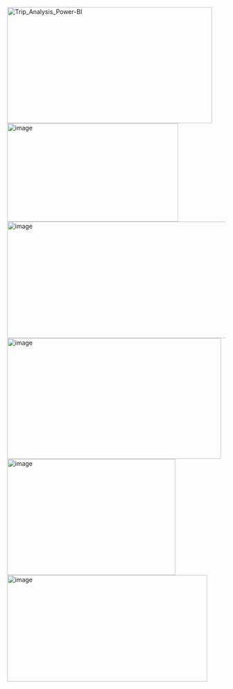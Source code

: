 <img width="472" height="268" alt="Trip_Analysis_Power-BI" src="https://github.com/user-attachments/assets/d18420d0-d5c0-4a2a-8ae2-9c8a506bd349" />
<img width="394" height="227" alt="image" src="https://github.com/user-attachments/assets/757d3da3-660d-49bb-8707-67700848cb15" />
<img width="535" height="269" alt="image" src="https://github.com/user-attachments/assets/83ca4a64-f33a-425d-8732-a0da615b107b" />
<img width="493" height="279" alt="image" src="https://github.com/user-attachments/assets/97f03b91-7a7c-4d75-9140-c31645f15d1c" />
<img width="388" height="268" alt="image" src="https://github.com/user-attachments/assets/cebc5c62-145d-41b6-9c19-b578db269dd5" />
<img width="461" height="246" alt="image" src="https://github.com/user-attachments/assets/478a96d2-e8bb-4600-981c-0aa32e4c9b1a" />
